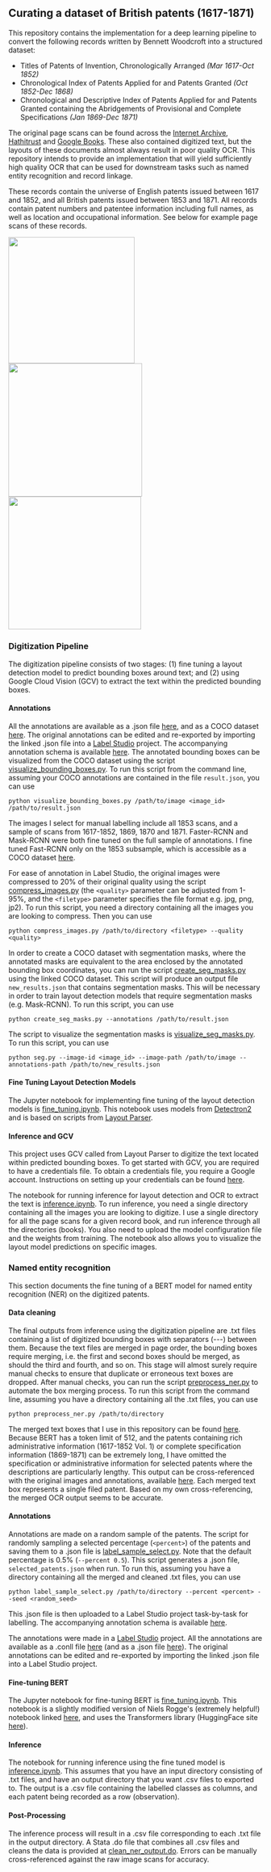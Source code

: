 ## Curating a dataset of British patents (1617-1871)
This repository contains the implementation for a deep learning pipeline to convert the following records written by Bennett Woodcroft into a structured dataset:
* Titles of Patents of Invention, Chronologically Arranged _(Mar 1617-Oct 1852)_ 
* Chronological Index of Patents Applied for and Patents Granted _(Oct 1852-Dec 1868)_
* Chronological and Descriptive Index of Patents Applied for and Patents Granted containing the Abridgements of Provisional and Complete Specifications _(Jan 1869-Dec 1871)_

The original page scans can be found across the [Internet Archive](https://archive.org/search?query=creator%3A%22Great+Britain.+Patent+Office%22), [Hathitrust](https://catalog.hathitrust.org/Record/101716274?type%5B%5D=all&lookfor%5B%5D=chronological%20index%20of%20patents&ft=ft) and [Google Books](https://www.google.com/search?hl=en&sxsrf=APwXEdeJNdCG7Aq1TS0ZjtwvOpmrV_635w:1682421539341&q=inauthor:%22Bennet+Woodcroft%22&tbm=bks). These also contained digitized text, but the layouts of these documents almost always result in poor quality OCR. This repository intends to provide an implementation that will yield sufficiently high quality OCR that can be used for downstream tasks such as named entity recognition and record linkage.

These records contain the universe of English patents issued between 1617 and 1852, and all British patents issued between 1853 and 1871. All records contain patent numbers and patentee information including full names, as well as location and occupational information. See below for example page scans of these records.

<img src="https://user-images.githubusercontent.com/63355658/234250327-8c07b174-b576-4bf0-bc21-93614f8904d6.jpg" width="250"> <img src="https://user-images.githubusercontent.com/63355658/234250202-1fb6fbff-b3a8-4a58-99c6-4feccdf64abb.jpg" width="264.5">  <img src="https://user-images.githubusercontent.com/63355658/234250176-6104f0ba-3fe4-4945-b3ee-a61e0b5e6bfe.jpg" width="263">

### Digitization Pipeline

The digitization pipeline consists of two stages: (1) fine tuning a layout detection model to predict bounding boxes around text; and (2) using Google Cloud Vision (GCV) to extract the text within the predicted bounding boxes. 

#### Annotations

All the annotations are available as a .json file [here](https://www.dropbox.com/s/o021e0a1t40181h/annotations_woodcroft_patents.json?dl=0), and as a COCO dataset [here](https://www.dropbox.com/s/gdpujktygeg79fm/annotations_woodcroft_patents.zip?dl=0). The original annotations can be edited and re-exported by importing the linked .json file into a [Label Studio](https://labelstud.io) project. The accompanying annotation schema is available [here](https://www.dropbox.com/s/bq9gqciksoxk6l8/annotation_schema.pdf?dl=0). The annotated bounding boxes can be visualized from the COCO dataset using the script [visualize_bounding_boxes.py](https://github.com/matthewleechen/woodcroft_patents/blob/main/layout_detection/scripts/visualize_bounding_boxes.py). To run this script from the command line, assuming your COCO annotations are contained in the file ```result.json```, you can use

```
python visualize_bounding_boxes.py /path/to/image <image_id> /path/to/result.json
```

The images I select for manual labelling include all 1853 scans, and a sample of scans from 1617-1852, 1869, 1870 and 1871. Faster-RCNN and Mask-RCNN were both fine tuned on the full sample of annotations. I fine tuned Fast-RCNN only on the 1853 subsample, which is accessible as a COCO dataset [here](https://www.dropbox.com/s/idx7xe2ozl5hcj3/annotations_woodcroft_patents_1853.zip?dl=0).

For ease of annotation in Label Studio, the original images were compressed to 20% of their original quality using the script [compress_images.py](https://github.com/matthewleechen/woodcroft_patents/blob/main/layout_detection/scripts/compress_images.py) (the ```<quality>``` parameter can be adjusted from 1-95\%, and the ```<filetype>``` parameter specifies the file format e.g. jpg, png, jp2). To run this script, you need a directory containing all the images you are looking to compress. Then you can use

```
python compress_images.py /path/to/directory <filetype> --quality <quality>
```

In order to create a COCO dataset with segmentation masks, where the annotated masks are equivalent to the area enclosed by the annotated bounding box coordinates, you can run the script [create_seg_masks.py](https://github.com/matthewleechen/woodcroft_patents/blob/main/layout_detection/scripts/create_seg_masks.py) using the linked COCO dataset. This script will produce an output file ```new_results.json``` that contains segmentation masks. This will be necessary in order to train layout detection models that require segmentation masks (e.g. Mask-RCNN). To run this script, you can use

```
python create_seg_masks.py --annotations /path/to/result.json
```

The script to visualize the segmentation masks is [visualize_seg_masks.py](https://github.com/matthewleechen/woodcroft_patents/blob/main/layout_detection/scripts/visualize_seg_masks.py). To run this script, you can use

```
python seg.py --image-id <image_id> --image-path /path/to/image --annotations-path /path/to/new_results.json
```

#### Fine Tuning Layout Detection Models

The Jupyter notebook for implementing fine tuning of the layout detection models is [fine_tuning.ipynb](https://github.com/matthewleechen/woodcroft_patents/blob/main/layout_detection/notebooks/fine_tuning.ipynb). This notebook uses models from [Detectron2](https://github.com/facebookresearch/detectron2) and is based on scripts from [Layout Parser](https://github.com/Layout-Parser/layout-model-training).

#### Inference and GCV

This project uses GCV called from Layout Parser to digitize the text located within predicted bounding boxes. To get started with GCV, you are required to have a credentials file. To obtain a credentials file, you require a Google account. Instructions on setting up your credentials can be found [here](https://developers.google.com/workspace/guides/create-credentials). 

The notebook for running inference for layout detection and OCR to extract the text is [inference.ipynb](https://github.com/matthewleechen/woodcroft_patents/blob/main/layout_detection/notebooks/inference.ipynb). To run inference, you need a single directory containing all the images you are looking to digitize. I use a single directory for all the page scans for a given record book, and run inference through all the directories (books). You also need to upload the model configuration file and the weights from training. The notebook also allows you to visualize the layout model predictions on specific images.

### Named entity recognition

This section documents the fine tuning of a BERT model for named entity recognition (NER) on the digitized patents.

#### Data cleaning

The final outputs from inference using the digitization pipeline are .txt files containing a list of digitized bounding boxes with separators (---) between them. Because the text files are merged in page order, the bounding boxes require merging, i.e. the first and second boxes should be merged, as should the third and fourth, and so on. This stage will almost surely require manual checks to ensure that duplicate or erroneous text boxes are dropped. After manual checks, you can run the script [preprocess_ner.py](https://github.com/matthewleechen/woodcroft_patents/blob/main/ner/scripts/preprocess_ner.py) to automate the box merging process. To run this script from the command line, assuming you have a directory containing all the .txt files, you can use

```
python preprocess_ner.py /path/to/directory
```

The merged text boxes that I use in this repository can be found [here](https://www.dropbox.com/s/0s2wjdeitufj8je/ocr_output.zip?dl=0). Because BERT has a token limit of 512, and the patents containing rich administrative information (1617-1852 Vol. 1) or complete specification information (1869-1871) can be extremely long, I have omitted the specification or administrative information for selected patents where the descriptions are particularly lengthy. This output can be cross-referenced with the original images and annotations, available [here](https://www.dropbox.com/s/o021e0a1t40181h/annotations_woodcroft_patents.json?dl=0). Each merged text box represents a single filed patent. Based on my own cross-referencing, the merged OCR output seems to be accurate.

#### Annotations

Annotations are made on a random sample of the patents. The script for randomly sampling a selected percentage (```<percent>```) of the patents and saving them to a .json file is [label_sample_select.py](https://github.com/matthewleechen/woodcroft_patents/blob/main/ner/scripts/label_sample_select.py). Note that the default percentage is 0.5% (```--percent 0.5```). This script generates a .json file, ```selected_patents.json``` when run. To run this, assuming you have a directory containing all the merged and cleaned .txt files, you can use

```
python label_sample_select.py /path/to/directory --percent <percent> --seed <random_seed>
```

This .json file is then uploaded to a Label Studio project task-by-task for labelling. The accompanying annotation schema is available [here](https://www.dropbox.com/s/z230vokn7627asy/ner_annotation_schema.pdf?dl=0). 

The annotations were made in a [Label Studio](https://labelstud.io) project. All the annotations are available as a .conll file [here](https://www.dropbox.com/s/k2tkl0ftlj1i26x/ner_patents.conll?dl=0) (and as a .json file [here](https://www.dropbox.com/s/jqmnaml3s16jha5/ner_patents.json?dl=0)). The original annotations can be edited and re-exported by importing the linked .json file into a Label Studio project.

#### Fine-tuning BERT

The Jupyter notebook for fine-tuning BERT is [fine_tuning.ipynb](https://github.com/matthewleechen/woodcroft_patents/blob/main/ner/notebooks/fine_tuning.ipynb). This notebook is a slightly modified version of Niels Rogge's (extremely helpful!) notebook linked [here](https://github.com/NielsRogge/Transformers-Tutorials/blob/master/BERT/Custom_Named_Entity_Recognition_with_BERT.ipynb), and uses the Transformers library (HuggingFace site [here](https://huggingface.co/docs/transformers/index)). 

#### Inference

The notebook for running inference using the fine tuned model is [inference.ipynb](https://github.com/matthewleechen/woodcroft_patents/blob/main/ner/notebooks/inference.ipynb). This assumes that you have an input directory consisting of .txt files, and have an output directory that you want .csv files to exported to. The output is a .csv file containing the labelled classes as columns, and each patent being recorded as a row (observation).

#### Post-Processing

The inference process will result in a .csv file corresponding to each .txt file in the output directory. A Stata .do file that combines all .csv files and cleans the data is provided at [clean_ner_output.do](https://github.com/matthewleechen/woodcroft_patents/blob/main/ner/do_files/clean_ner_output.do). Errors can be manually cross-referenced against the raw image scans for accuracy.

